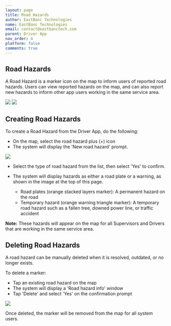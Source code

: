 ```yaml
---
layout: page
title: Road Hazards
author: EastBanc Technologies
name: EastBanc Technologies
email: contact@eastbanctech.com
parent: Driver App
nav_order: 4
platform: false
comments: true
---
```

<section id="Road-Hazards" markdown="1">

# Road Hazards

A Road Hazard is a marker icon on the map to inform users of reported road hazards. Users can view reported hazards on the map, and can also report new hazards to inform other app users working in the same service area.


<img src="images/driver/da-road-hazards/da-road-hazards.png" class="ios width-sm" data-lightbox="1" />
<img src="images/driver/da-road-hazards/da-road-hazard-info.png" class="ios width-sm" data-lightbox="3" />

<section id="Creating-Road-Hazards" markdown="1">

## Creating Road Hazards

To create a Road Hazard from the Driver App, do the following:
  - On the map, select the road hazard plus (+) icon
  - The system will display the 'New road hazard' prompt.

<img src="images/driver/da-road-hazards/da-add-a-road-hazard.png" class="ios width-sm" data-lightbox="2" />

  - Select the type of road hazard from the list, then select 'Yes' to confirm.

  - The system will display hazards as either a road plate or a warning, as shown in the image at the top of this page.
    - Road plates (orange stacked layers marker): A permanent hazard on the road
    - Temporary hazard (orange warning triangle marker): A temporary road hazard such as a fallen tree, downed power line, or traffic accident

**Note:** These hazards will appear on the map for all Supervisors and Drivers that are working in the same service area.

</section>

<section id="Deleting-Road-Hazards" markdown="1">

## Deleting Road Hazards

A road hazard can be manually deleted when it is resolved, outdated, or no longer exists.

To delete a marker:
  - Tap an existing road hazard on the map
  - The system will display a 'Road hazard info' window
  - Tap 'Delete' and select 'Yes' on the confirmation prompt

<img src="images/driver/da-road-hazards/da-road-hazard-delete-confirmation.png" class="ios width-sm" data-lightbox="4" />

Once deleted, the marker will be removed from the map for all system users.

</section>
</section>
